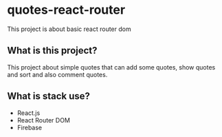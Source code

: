 # quotes-react-router
This project is about basic react router dom
## What is this project?
This project about simple quotes that can add some quotes, show quotes and sort and also comment quotes.
## What is stack use?
- React.js
- React Router DOM
- Firebase
